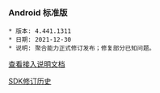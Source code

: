 ### Android 标准版

```
* 版本: 4.441.1311
* 日期: 2021-12-30
* 说明: 聚合能力正式修订发布；修复部分已知问题。
```

[查看接入说明文档](https://developers.adnet.qq.com/doc/android/access_doc)

[SDK修订历史](https://developers.adnet.qq.com/doc/android/union/union_version)
